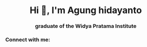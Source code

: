 <h1 align="center">Hi 👋, I'm Agung hidayanto</h1>
<h3 align="center">graduate of the Widya Pratama Institute</h3>

<h3 align="left">Connect with me:</h3>
<p align="left">
</p>
